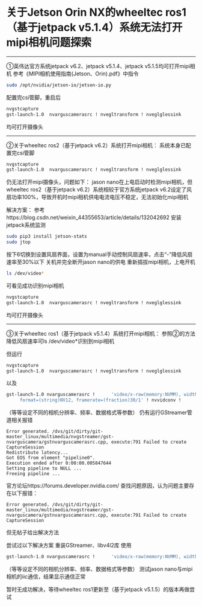 # 关于Jetson Orin NX的wheeltec ros1（基于jetpack v5.1.4）系统无法打开mipi相机问题探索
---

①英伟达官方系统jetpack v6.2、jetpack v5.1.4、jetpack v5.1.5均可打开mipi相机
参考《MIPI相机使用指南(Jetson、Orin).pdf》中指令

```bash
sudo /opt/nvidia/jetson-io/jetson-io.py
```

配置完csi管脚，重启后

```bash
nvgstcapture
gst-launch-1.0  nvarguscamerasrc ! nvegltransform ! nveglglessink
```

均可打开摄像头

---

②关于wheeltec ros2（基于jetpack v6.2）系统打开mipi相机：
系统本身已配置完csi管脚

```bash
nvgstcapture
gst-launch-1.0  nvarguscamerasrc ! nvegltransform ! nveglglessink
```

仍无法打开mipi摄像头，问题如下：
jason nano在上电启动时检测mipi相机，但wheeltec ros2（基于jetpack v6.2）系统相较于官方系统jetpack v6.2设定了风扇功率100%，导致开机时mipi相机供电电流电压不稳定，无法初始化mipi相机

解决方案：
参考https://blog.csdn.net/weixin_44355653/article/details/132042692 
安装jetpack系统监测

```bash
sudo pip3 install jetson-stats
sudo jtop
```

按下6切换到设置风扇界面，设置为manual手动控制风扇速率，点击“-”降低风扇速率至30%以下
关机并完全断开jason nano的供电
重新插拔mipi相机，上电开机

```bash
ls /dev/video*
```

可看见成功识别mipi相机

```bash
nvgstcapture
gst-launch-1.0  nvarguscamerasrc ! nvegltransform ! nveglglessink
```

均可打开摄像头

---

③关于wheeltec ros1（基于jetpack v5.1.4）系统打开mipi相机：
参照②的方法降低风扇速率可ls /dev/video*识别到mipi相机

但运行

```bash
nvgstcapture
gst-launch-1.0  nvarguscamerasrc ! nvegltransform ! nveglglessink
```

以及

```bash
gst-launch-1.0 nvarguscamerasrc !      'video/x-raw(memory:NVMM), width=(int)1920, height=(int)1080, \
     format=(string)NV12, framerate=(fraction)30/1' ! nvvidconv !      video/x-raw, format=I420 ! x264enc !      h264parse ! qtmux ! filesink      location=output.mp4 -e
```

（等等设定不同的相机分辨率、频率、数据格式等参数）
仍有运行GStreamer管道相关报错

```
Error generated. /dvs/git/dirty/git-master_linux/multimedia/nvgstreamer/gst-nvarguscamera/gstnvarguscamerasrc.cpp, execute:791 Failed to create CaptureSession
Redistribute latency...
Got EOS from element "pipeline0".
Execution ended after 0:00:00.005847644
Setting pipeline to NULL ...
Freeing pipeline ...
```

官方论坛https://forums.developer.nvidia.com/ 查找问题原因，认为问题主要存在以下报错：
```
Error generated. /dvs/git/dirty/git-master_linux/multimedia/nvgstreamer/gst-nvarguscamera/gstnvarguscamerasrc.cpp, execute:791 Failed to create CaptureSession
```
但无帖子给出解决方法

尝试过以下解决方案
重装GStreamer、libv4l2库
使用

```bash
gst-launch-1.0 nvarguscamerasrc !      'video/x-raw(memory:NVMM), width=(int)1920, height=(int)1080, \ format=(string)NV12, framerate=(fraction)30/1' ! nvvidconv !      video/x-raw, format=I420 ! x264enc !      h264parse ! qtmux ! filesink      location=output.mp4 -e
```

（等等设定不同的相机分辨率、频率、数据格式等参数）
测试jason nano与mipi相机的iic通信，结果显示通信正常

暂时无成功解决，等待wheeltec ros1更新至（基于jetpack v5.1.5）的版本再做尝试
```